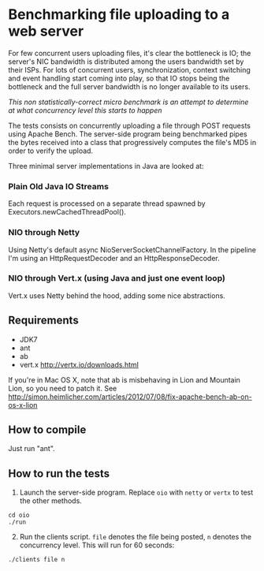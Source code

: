 Benchmarking file uploading to a web server
===========================================

For few concurrent users uploading files, it's clear the bottleneck is IO; the server's NIC bandwidth is distributed among the users bandwidth set by their ISPs.
For lots of concurrent users, synchronization, context switching and event handling start coming into play, so that IO stops being the bottleneck and the full server bandwidth is no longer available to its users.

*This non statistically-correct micro benchmark is an attempt to determine at what concurrency level this starts to happen*

The tests consists on concurrently uploading a file through POST requests using Apache Bench.
The server-side program being benchmarked pipes the bytes received into a class that progressively computes the file's MD5 in order to verify the upload.

Three minimal server implementations in Java are looked at:

### Plain Old Java IO Streams ###
Each request is processed on a separate thread spawned by Executors.newCachedThreadPool().

### NIO through Netty ###
Using Netty's default async NioServerSocketChannelFactory. In the pipeline I'm using an HttpRequestDecoder and an HttpResponseDecoder.

### NIO through Vert.x (using Java and just one event loop) ###
Vert.x uses Netty behind the hood, adding some nice abstractions.

Requirements
-----------------------
- JDK7
- ant
- ab
- vert.x http://vertx.io/downloads.html

If you're in Mac OS X, note that ab is misbehaving in Lion and Mountain Lion, so you need to patch it.
See http://simon.heimlicher.com/articles/2012/07/08/fix-apache-bench-ab-on-os-x-lion


How to compile
--------------
Just run "ant".


How to run the tests
--------------------

1. Launch the server-side program. Replace ```oio``` with ```netty``` or ```vertx``` to test the other methods.
```
cd oio
./run
```
2. Run the clients script. ```file``` denotes the file being posted, ```n``` denotes the concurrency level. This will run for 60 seconds:
```
./clients file n
```
